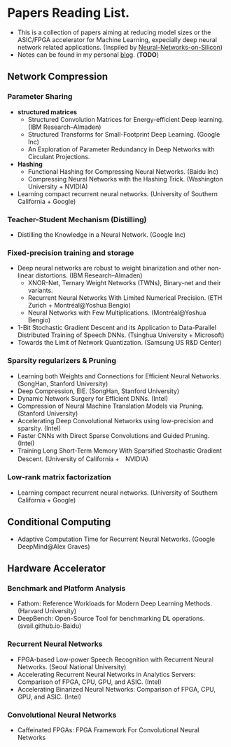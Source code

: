 # **Papers Reading List.**
- This is a collection of papers aiming at reducing model sizes or the ASIC/FPGA accelerator for Machine Learning, expecially deep neural network related applications. (Inspiled by [Neural-Networks-on-Silicon](https://github.com/fengbintu/Neural-Networks-on-Silicon/blob/master/README.md))
- Notes can be found in my personal [blog](https://zhishengwang.github.io/Neural-Network-Notes/). (**TODO**)

##  **Network Compression**
### **Parameter Sharing**
- **structured matrices**
   - Structured Convolution Matrices for Energy-efficient Deep learning. (IBM Research–Almaden)
   - Structured Transforms for Small-Footprint Deep Learning. (Google Inc)
   - An Exploration of Parameter Redundancy in Deep Networks with Circulant Projections.
- **Hashing**
   - Functional Hashing for Compressing Neural Networks. (Baidu Inc)
   - Compressing Neural Networks with the Hashing Trick. (Washington University + NVIDIA)
- Learning compact recurrent neural networks. (University of Southern California + Google)

### **Teacher-Student Mechanism (Distilling)**
- Distilling the Knowledge in a Neural Network. (Google Inc)

### **Fixed-precision training and storage**
- Deep neural networks are robust to weight binarization and other non-linear distortions. (IBM Research–Almaden)
   - XNOR-Net, Ternary Weight Networks (TWNs), Binary-net and their variants.
   - Recurrent Neural Networks With Limited Numerical Precision. (ETH Zurich + Montréal@Yoshua Bengio)
   - Neural Networks with Few Multiplications. (Montréal@Yoshua Bengio)
- 1-Bit Stochastic Gradient Descent and its Application to Data-Parallel Distributed Training of Speech DNNs. (Tsinghua University + Microsoft)
- Towards the Limit of Network Quantization. (Samsung US R&D Center)

### **Sparsity regularizers & Pruning**
- Learning both Weights and Connections for Efficient Neural Networks. (SongHan, Stanford University)
- Deep Compression, EIE. (SongHan, Stanford University)
- Dynamic Network Surgery for Efficient DNNs. (Intel)
- Compression of Neural Machine Translation Models via Pruning. (Stanford University)
- Accelerating Deep Convolutional Networks using low-precision and sparsity. (Intel)
- Faster CNNs with Direct Sparse Convolutions and Guided Pruning. (Intel)
- Training Long Short-Term Memory With Sparsified Stochastic Gradient Descent. (University of California +　NVIDIA)

### **Low-rank matrix factorization**
- Learning compact recurrent neural networks. (University of Southern California + Google)

##  **Conditional Computing**
- Adaptive Computation Time for Recurrent Neural Networks. (Google DeepMind@Alex Graves)

## **Hardware Accelerator**
### **Benchmark and Platform Analysis**
- Fathom: Reference Workloads for Modern Deep Learning Methods. (Harvard University)
- DeepBench: Open-Source Tool for benchmarking DL operations. (svail.github.io-Baidu)

### **Recurrent Neural Networks**
- FPGA-based Low-power Speech Recognition with Recurrent Neural Networks. (Seoul National University)
- Accelerating Recurrent Neural Networks in Analytics Servers: Comparison of FPGA, CPU, GPU, and ASIC. (Intel)
- Accelerating Binarized Neural Networks: Comparison of FPGA, CPU, GPU, and ASIC. (Intel)

### **Convolutional Neural Networks**
- Caffeinated FPGAs: FPGA Framework For Convolutional Neural Networks
